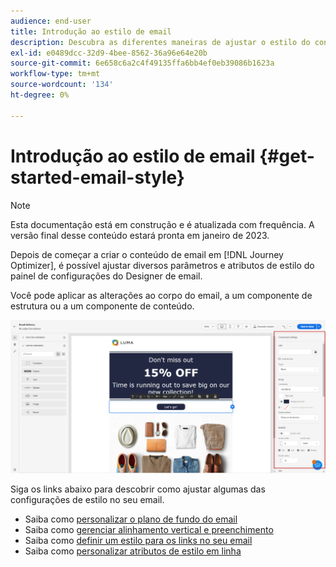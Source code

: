 ```yaml
---
audience: end-user
title: Introdução ao estilo de email
description: Descubra as diferentes maneiras de ajustar o estilo do conteúdo do email
exl-id: e0489dcc-32d9-4bee-8562-36a96e64e20b
source-git-commit: 6e658c6a2c4f49135ffa6bb4ef0eb39086b1623a
workflow-type: tm+mt
source-wordcount: '134'
ht-degree: 0%

---
```


# Introdução ao estilo de email {#get-started-email-style}

>[!NOTE]
>
>Esta documentação está em construção e é atualizada com frequência. A versão final desse conteúdo estará pronta em janeiro de 2023.

Depois de começar a criar o conteúdo de email em [!DNL Journey Optimizer], é possível ajustar diversos parâmetros e atributos de estilo do painel de configurações do Designer de email.

Você pode aplicar as alterações ao corpo do email, a um componente de estrutura ou a um componente de conteúdo.

![](assets/email_designer_content_components_settings.png)

Siga os links abaixo para descobrir como ajustar algumas das configurações de estilo no seu email.

* Saiba como [personalizar o plano de fundo do email](backgrounds.md)
* Saiba como [gerenciar alinhamento vertical e preenchimento](alignment-and-padding.md)
* Saiba como [definir um estilo para os links no seu email](styling-links.md)
* Saiba como [personalizar atributos de estilo em linha](inline-styling.md)
